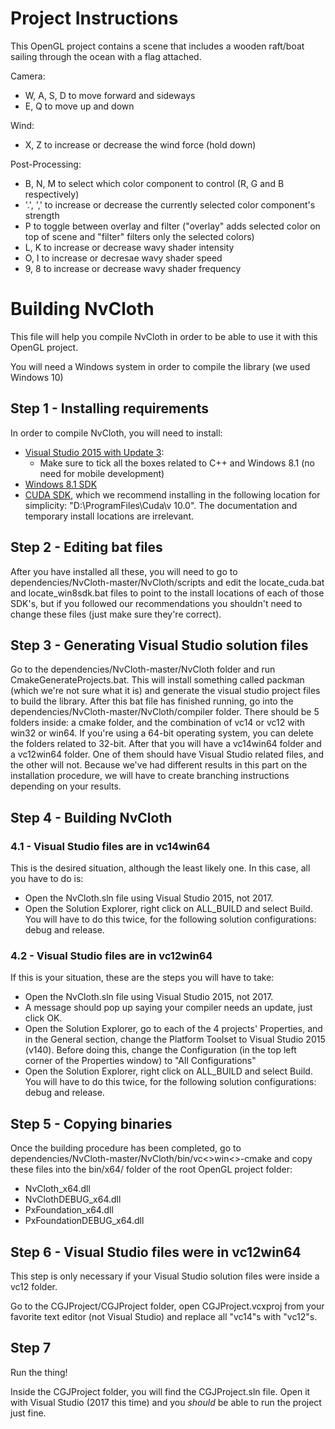 # Project Instructions

This OpenGL project contains a scene that includes a wooden raft/boat sailing through the ocean with a flag attached.

Camera:
* W, A, S, D to move forward and sideways
* E, Q to move up and down

Wind:
* X, Z to increase or decrease the wind force (hold down)

Post-Processing:
* B, N, M to select which color component to control (R, G and B respectively)
* '.', ',' to increase or decrease the currently selected color component's strength
* P to toggle between overlay and filter ("overlay" adds selected color on top of scene and "filter" filters only the selected colors)
* L, K to increase or decrease wavy shader intensity
* O, I to increase or decresae wavy shader speed
* 9, 8 to increase or decrease wavy shader frequency


# Building NvCloth

This file will help you compile NvCloth in order to be able to use it with this OpenGL project.

You will need a Windows system in order to compile the library (we used Windows 10)

## Step 1 - Installing requirements
In order to compile NvCloth, you will need to install:
* [Visual Studio 2015 with Update 3](https://visualstudio.microsoft.com/pt-br/vs/older-downloads/):
    * Make sure to tick all the boxes related to C++ and Windows 8.1 (no need for mobile development)
* [Windows 8.1 SDK](https://developer.microsoft.com/pt-pt/windows/downloads/sdk-archive)
* [CUDA SDK](https://developer.nvidia.com/cuda-downloads), which we recommend installing in the following location for simplicity: "D:\ProgramFiles\Cuda\v 10.0". The documentation and temporary install locations are irrelevant.

## Step 2 - Editing bat files
After you have installed all these, you will need to go to dependencies/NvCloth-master/NvCloth/scripts and edit the locate_cuda.bat and locate_win8sdk.bat files to point to the install locations of each of those SDK's, but if you followed our recommendations you shouldn't need to change these files (just make sure they're correct).

## Step 3 - Generating Visual Studio solution files
Go to the dependencies/NvCloth-master/NvCloth folder and run CmakeGenerateProjects.bat. This will install something called packman (which we're not sure what it is) and generate the visual studio project files to build the library.
After this bat file has finished running, go into the dependencies/NvCloth-master/NvCloth/compiler folder. There should be 5 folders inside: a cmake folder, and the combination of vc14 or vc12 with win32 or win64.
If you're using a 64-bit operating system, you can delete the folders related to 32-bit.
After that you will have a vc14win64 folder and a vc12win64 folder. One of them should have Visual Studio related files, and the other will not.
Because we've had different results in this part on the installation procedure, we will have to create branching instructions depending on your results.

## Step 4 - Building NvCloth

### 4.1 - Visual Studio files are in vc14win64

This is the desired situation, although the least likely one. In this case, all you have to do is:
* Open the NvCloth.sln file using Visual Studio 2015, not 2017.
* Open the Solution Explorer, right click on ALL_BUILD and select Build. You will have to do this twice, for the following solution configurations: debug and release.

### 4.2 - Visual Studio files are in vc12win64

If this is your situation, these are the steps you will have to take:
* Open the NvCloth.sln file using Visual Studio 2015, not 2017.
* A message should pop up saying your compiler needs an update, just click OK.
* Open the Solution Explorer, go to each of the 4 projects' Properties, and in the General section, change the Platform Toolset to Visual Studio 2015 (v140). Before doing this, change the Configuration (in the top left corner of the Properties window) to "All Configurations"
* Open the Solution Explorer, right click on ALL_BUILD and select Build. You will have to do this twice, for the following solution configurations: debug and release.


## Step 5 - Copying binaries

Once the building procedure has been completed, go to dependencies/NvCloth-master/NvCloth/bin/vc<>win<>-cmake and copy these files into the bin/x64/ folder of the root OpenGL project folder:
* NvCloth_x64.dll
* NvClothDEBUG_x64.dll
* PxFoundation_x64.dll
* PxFoundationDEBUG_x64.dll

## Step 6 - Visual Studio files were in vc12win64

This step is only necessary if your Visual Studio solution files were inside a vc12 folder.

Go to the CGJProject/CGJProject folder, open CGJProject.vcxproj from your favorite text editor (not Visual Studio) and replace all "vc14"s with "vc12"s.

## Step 7

Run the thing!

Inside the CGJProject folder, you will find the CGJProject.sln file. Open it with Visual Studio (2017 this time) and you *should* be able to run the project just fine.